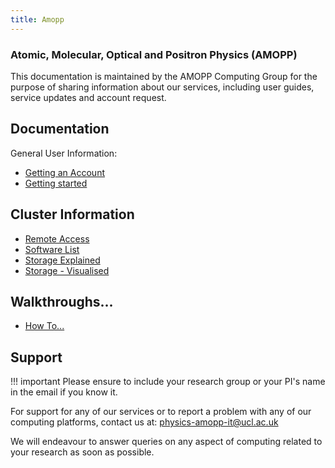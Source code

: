 ```yaml
---
title: Amopp
---
```


### Atomic, Molecular, Optical and Positron Physics (AMOPP)

This documentation is maintained by the AMOPP Computing Group for the purpose of sharing information about our services, including user guides,
service updates and account request.

## Documentation

General User Information:

- [Getting an Account](account-services.md)
- [Getting started](getting-started.md)


## Cluster Information
- [Remote Access](remote-access.md)
- [Software List](theory/software-list.md)
- [Storage Explained](storage/index.md)
- [Storage - Visualised](theory/storage-map.md)

<!-- - [Planned Outages](theory/planned-outages.md) -->

## Walkthroughs...

- [How To...](howto.md)


## Support

!!! important
    Please ensure to include your research group or your PI's name in the email if you know it.

For support for any of our services or to report a problem with any of our computing platforms, contact us at: [physics-amopp-it@ucl.ac.uk](mailto:physics-amopp-it@ucl.ac.uk)

We will endeavour to answer queries on any aspect of computing related to your research as soon as possible.